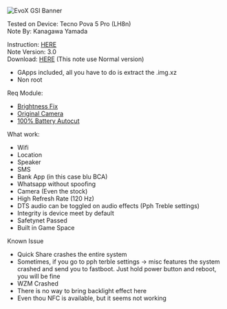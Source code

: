 ![EvoX GSI Banner](https://github.com/user-attachments/assets/f7a92be6-fc95-4732-8a42-a9bf61e79dbb)

Tested on Device: Tecno Pova 5 Pro (LH8n) <br />
Note By: Kanagawa Yamada <br />

Instruction: [HERE](https://t.me/KanagawaLabAnnouncement/91) <br />
Note Version: 3.0 <br />
Download: [HERE](https://github.com/mytja/treble_evo/releases) (This note use Normal version) <br />

- GApps included, all you have to do is extract the .img.xz
- Non root

Req Module:
- [Brightness Fix](https://t.me/KanagawaLabAnnouncement/83)
- [Original Camera](https://t.me/KanagawaLabAnnouncement/80)
- [100% Battery Autocut](https://github.com/LoggingNewMemory/Autocut-Charging-MYTH)

What work:
- Wifi
- Location
- Speaker
- SMS
- Bank App (in this case blu BCA)
- Whatsapp without spoofing
- Camera (Even the stock)
- High Refresh Rate (120 Hz)
- DTS audio can be toggled on audio effects (Pph Treble settings)
- Integrity is device meet by default
- Safetynet Passed
- Built in Game Space

Known Issue
- Quick Share crashes the entire system
- Sometimes, if you go to pph terble settings -> misc features the system crashed and send you to fastboot. Just hold power button and reboot, you will be fine
- WZM Crashed
- There is no way to bring backlight effect here
- Even thou NFC is available, but it seems not working
